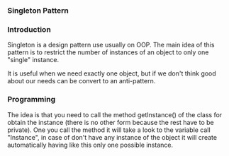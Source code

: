 ### Singleton Pattern

### Introduction

Singleton is a design pattern use usually on OOP. The main idea of this pattern is to restrict the number of instances of an object to only one "single" instance.

It is useful when we need exactly one object, but if we don't think good about our needs can be convert to an anti-pattern.

### Programming

The idea is that you need to call the method getInstance() of the class for obtain the instance (there is no other form because the rest have to be private). One you call the method it will take a look to the variable call "Instance", in case of don't have any instance of the object it will create automatically having like this only one possible instance.
